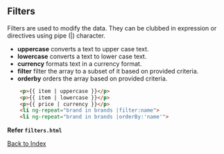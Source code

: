 ## Filters

Filters are used to modify the data. They can be clubbed in expression or directives using pipe (|) character. 

- **uppercase** converts a text to upper case text.
- **lowercase** converts a text to lower case text.
- **currency** formats text in a currency format.
- **filter** filter the array to a subset of it based on provided criteria.
- **orderby** orders the array based on provided criteria.

```html
	<p>{{ item | uppercase }}</p>
	<p>{{ item | lowercase }}</p>
	<p>{{ price | currency }}</p>
	<li ng-repeat="brand in brands |filter:name">
	<li ng-repeat="brand in brands |orderBy:'name'">
```

**Refer `filters.html`**

[Back to Index](index.md)